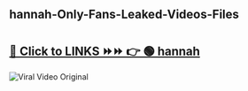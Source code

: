 
 ## hannah-Only-Fans-Leaked-Videos-Files

# <h2><a href="https://mediaupload.pro?hannah">🔗 Click to LINKS ⏩⏩ 👉 🟢 hannah </a></h2>

<a href="https://mediaupload.pro?hannah" rel="nofollow" data-target="animated-image.originalLink"><img src="https://i.ibb.co.com/xMMVF88/686577567.gif" alt="Viral Video Original" style="max-width: 100%; display: inline-block;" data-target="animated-image.originalImage"></a>